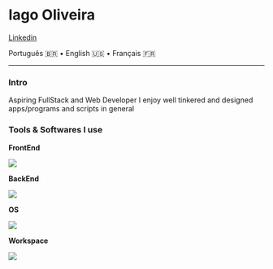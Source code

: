 <p style="text-align: center;">

# Iago Oliveira
[Linkedin](https://https://www.linkedin.com/in/iago-oliveira-785552259/)

Português 🇧🇷 • English 🇺🇸 • Français 🇫🇷

</p>

---

### Intro
Aspiring FullStack and Web Developer
I enjoy well tinkered and designed apps/programs and scripts in general

### Tools & Softwares I use
**FrontEnd**

![](https://skillicons.dev/icons?i=js,html,css,sass,tailwind,figma)

**BackEnd**

![](https://skillicons.dev/icons?i=python)

**OS**

![](https://skillicons.dev/icons?i=linux,windows,macos)

**Workspace**

![](https://skillicons.dev/icons?i=trello)
